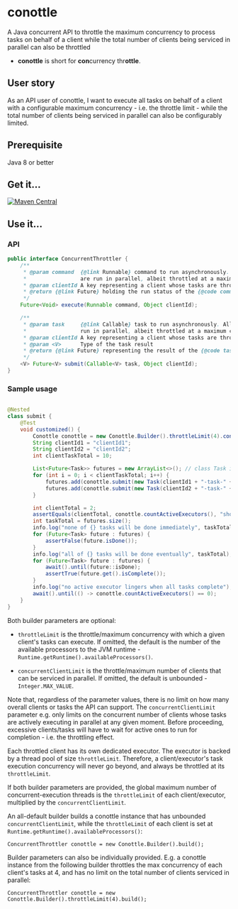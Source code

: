 # conottle

A Java concurrent API to throttle the maximum concurrency to process tasks on behalf of a client while the total number
of clients being serviced in parallel can also be throttled

- **conottle** is short for **con**currency thr**ottle**.

## User story

As an API user of conottle, I want to execute all tasks on behalf of a client with a configurable maximum concurrency -
i.e. the throttle limit - while the total number of clients being serviced in parallel can also be configurably limited.

## Prerequisite

Java 8 or better

## Get it...

[![Maven Central](https://img.shields.io/maven-central/v/io.github.q3769/conottle.svg?label=Maven%20Central)](https://search.maven.org/search?q=g:%22io.github.q3769%22%20AND%20a:%22conottle%22)

## Use it...

### API

```java
public interface ConcurrentThrottler {
    /**
     * @param command  {@link Runnable} command to run asynchronously. All such commands under the same {@code clientId}
     *                 are run in parallel, albeit throttled at a maximum concurrency.
     * @param clientId A key representing a client whose tasks are throttled while running in parallel
     * @return {@link Future} holding the run status of the {@code command}
     */
    Future<Void> execute(Runnable command, Object clientId);

    /**
     * @param task     {@link Callable} task to run asynchronously. All such tasks under the same {@code clientId} are
     *                 run in parallel, albeit throttled at a maximum concurrency.
     * @param clientId A key representing a client whose tasks are throttled while running in parallel
     * @param <V>      Type of the task result
     * @return {@link Future} representing the result of the {@code task}
     */
    <V> Future<V> submit(Callable<V> task, Object clientId);
}
```

### Sample usage

```java

@Nested
class submit {
    @Test
    void customized() {
        Conottle conottle = new Conottle.Builder().throttleLimit(4).concurrentClientLimit(50).build();
        String clientId1 = "clientId1";
        String clientId2 = "clientId2";
        int clientTaskTotal = 10;

        List<Future<Task>> futures = new ArrayList<>(); // class Task implements Callable<Task>
        for (int i = 0; i < clientTaskTotal; i++) {
            futures.add(conottle.submit(new Task(clientId1 + "-task-" + i, MIN_TASK_DURATION), clientId1));
            futures.add(conottle.submit(new Task(clientId2 + "-task-" + i, MIN_TASK_DURATION), clientId2));
        }

        int clientTotal = 2;
        assertEquals(clientTotal, conottle.countActiveExecutors(), "should be 1:1 between a client and its executor");
        int taskTotal = futures.size();
        info.log("none of {} tasks will be done immediately", taskTotal);
        for (Future<Task> future : futures) {
            assertFalse(future.isDone());
        }
        info.log("all of {} tasks will be done eventually", taskTotal);
        for (Future<Task> future : futures) {
            await().until(future::isDone);
            assertTrue(future.get().isComplete());
        }
        info.log("no active executor lingers when all tasks complete");
        await().until(() -> conottle.countActiveExecutors() == 0);
    }
}
```

Both builder parameters are optional:

- `throttleLimit` is the throttle/maximum concurrency with which a given client's tasks can execute. If omitted, the
  default is the number of the available processors to the JVM runtime - `Runtime.getRuntime().availableProcessors()`.

- `concurrentClientLimit` is the throttle/maximum number of clients that can be serviced in parallel. If omitted, the
  default is unbounded - `Integer.MAX_VALUE`.

Note that, regardless of the parameter values, there is no limit on how many overall clients or tasks the API can
support. The `concurrentClientLimit` parameter e.g. only limits on the concurrent number of clients whose tasks are
actively executing in parallel at any given moment. Before proceeding, excessive clients/tasks will have to wait for
active ones to run for completion - i.e. the throttling effect.

Each throttled client has its own dedicated executor. The executor is backed by a thread pool of size `throttleLimit`.
Therefore, a client/executor's task execution concurrency will never go beyond, and always be throttled at
its `throttleLimit`.

If both builder parameters are provided, the global maximum number of concurrent-execution threads is
the `throttleLimit` of each client/executor, multiplied by the `concurrentClientLimit`.

An all-default builder builds a conottle instance that has unbounded `concurrentClientLimit`, while the `throttleLimit`
of each client is set at `Runtime.getRuntime().availableProcessors()`:

```jshelllanguage
ConcurrentThrottler conottle = new Conottle.Builder().build();
```

Builder parameters can also be individually provided. E.g. a conottle instance from the following builder throttles the
max concurrency of each client's tasks at 4, and has no limit on the total number of clients serviced in parallel:

```jshelllanguage
ConcurrentThrottler conottle = new Conottle.Builder().throttleLimit(4).build();
```

